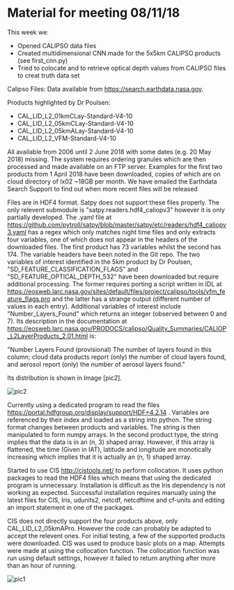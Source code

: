 # Material for meeting 08/11/18

This week we:
* Opened CALIPSO data files
* Created multidimensional CNN made for the 5x5km CALIPSO products (see first_cnn.py) 
* Tried to colocate and to retrieve optical depth values from CALIPSO files to creat truth data set 

Calipso Files:
Data available from https://search.earthdata.nasa.gov.

Products highlighted by Dr Poulsen:

* CAL_LID_L2_01kmCLay-Standard-V4-10
* CAL_LID_L2_05kmCLay-Standard-V4-10
* CAL_LID_L2_05kmALay-Standard-V4-10
* CAL_LID_L2_VFM-Standard-V4-10

All available from 2006 until 2 June 2018 with some dates (e.g. 20 May 2018) missing. The system requires ordering granules which are then processed and made available on an FTP server. Examples for the first two products from 1 April 2018 have been downloaded, copies of which are on cloud directory of lx02 ~18GB per month. We have emailed the Earthdata Search Support to find out when more recent files will be released

Files are in HDF4 format. Satpy does not support these files properly. The only relevent submodule is "satpy.readers.hdf4_caliopv3" however it is only partially developed. The .yaml file at https://github.com/pytroll/satpy/blob/master/satpy/etc/readers/hdf4_caliopv3.yaml has a regex which only matches night time files and only extracts four variables, one of which does not appear in the headers of the downloaded files. The first product has 73 variables whilst the second has 174. The variable headers have been noted in the Git repo. The two variables of interest identified in the 5km product by Dr Poulsen, "SD_FEATURE_CLASSIFICATION_FLAGS" and "SD_FEATURE_OPTICAL_DEPTH_532" have been downloaded but require additional processing. The former requires porting a script written in IDL at https://eosweb.larc.nasa.gov/sites/default/files/project/calipso/tools/vfm_feature_flags.pro and the latter has a strange output (different number of values in each entry). Additional variables of interest include "Number_Layers_Found" which returns an integer (observed between 0 and 7). Its description in the documentation at https://eosweb.larc.nasa.gov/PRODOCS/calipso/Quality_Summaries/CALIOP_L2LayerProducts_2.01.html is:

"Number Layers Found (provisional)
The number of layers found in this column; cloud data products report (only) the number of cloud layers found, and aerosol report
(only) the number of aerosol layers found."

Its distribution is shown in Image [pic2].

![pic2](https://imperiallondon-my.sharepoint.com/personal/kt2015_ic_ac_uk/Documents/Forms/All.aspx?slrid=ad28b99e%2D2021%2D7000%2D8f31%2Da649b2b7038f&RootFolder=%2Fpersonal%2Fkt2015%5Fic%5Fac%5Fuk%2FDocuments%2FImages&FolderCTID=0x0120008872E2E669FB2044B088F3F3E5CCF65B#slrid=ad28b99e%2D2021%2D7000%2D8f31%2Da649b2b7038f&FolderCTID=0x0120008872E2E669FB2044B088F3F3E5CCF65B&id=%2Fpersonal%2Fkt2015%5Fic%5Fac%5Fuk%2FDocuments%2FImages%2FNumLayers%2Epng&parent=%2Fpersonal%2Fkt2015%5Fic%5Fac%5Fuk%2FDocuments%2FImages)

Currently using a dedicated program to read the files https://portal.hdfgroup.org/display/support/HDF+4.2.14 . Variables are referenced by their index and loaded as a string into python. The string format changes between products and variables. The string is then manipulated to form numpy arrays. In the second product type, the string implies that the data is in an (n, 3) shaped array. However, if this array is flattened, the time (Given in IAT), latitude and longitude are monotically increasing which implies that it is actually an (n, 1) shaped array.

Started to use CIS http://cistools.net/ to perform collocation. It uses python packages to read the HDF4 files which means that using the dedicated program is unnecessary. Installation is difficult as the Iris dependency is not working as expected. Successful installation requires manually using the latest files for CIS, Iris, udunits2, netcdf, netcdftime and cf-units and editing an import statement in one of the packages. 

CIS does not directly support the four products above, only CAL_LID_L2_05kmAPro. However the code can probably be adapted to accept the relevent ones. For initial testing, a few of the supported products were downloaded. CIS was used to produce basic plots on a map. Attempts were made at using the collocation function. The collocation function was run using default settings, however it failed to return anything after more than an hour of running.

![pic1](https://imperiallondon-my.sharepoint.com/personal/kt2015_ic_ac_uk/Documents/Forms/All.aspx?slrid=ad28b99e%2D2021%2D7000%2D8f31%2Da649b2b7038f&RootFolder=%2Fpersonal%2Fkt2015%5Fic%5Fac%5Fuk%2FDocuments%2FImages&FolderCTID=0x0120008872E2E669FB2044B088F3F3E5CCF65B#slrid=ad28b99e%2D2021%2D7000%2D8f31%2Da649b2b7038f&FolderCTID=0x0120008872E2E669FB2044B088F3F3E5CCF65B&id=%2Fpersonal%2Fkt2015%5Fic%5Fac%5Fuk%2FDocuments%2FImages%2FCISOUT1%2Epng&parent=%2Fpersonal%2Fkt2015%5Fic%5Fac%5Fuk%2FDocuments%2FImages)
